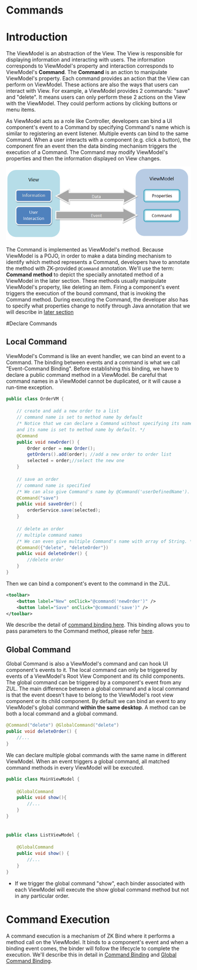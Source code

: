 # Commands

# Introduction
The ViewModel is an abstraction of the View. The View is responsible for displaying information and interacting with users. The information corresponds to ViewModel's property and interaction corresponds to ViewModel's **Command**. The **Command** is an action to manipulate ViewModel's property. Each command provides an action that the View can perform on ViewModel. These actions are also the ways that users can interact with View. For example, a ViewModel provides 2 commands: "save" and "delete". It means users can only perform these 2 actions on the View with the ViewModel. They could perform actions by clicking buttons or menu items.

As ViewModel acts as a role like Controller, developers can bind a UI component's event to a Command by specifying Command's name which is similar to registering an event listener. Multiple events can bind to the same Command. When a user interacts with a component (e.g. click a button), the component fire an event then the data binding mechanism triggers the execution of a Command. The Command may modify ViewModel's properties and then the information displayed on View changes.

![MVVM ViewModel Command](/mvvm_ref/images/Mvvm-viewmodel-command.png)

The Command is implemented as ViewModel's method. Because ViewModel is a POJO, in order to make a data binding mechanism to identify which method represents a Command, developers have to annotate the method with ZK-provided `@Command` annotation. We'll use the term: **Command method** to depict the specially annotated method of a ViewModel in the later section. These methods usually manipulate ViewModel's property, like deleting an item. Firing a component's event triggers the execution of the bound command, that is invoking the Command method. During executing the Command, the developer also has to specify what properties change to notify through Java annotation that we will describe in [later section](../syntax/notifychange.html)

#Declare Commands

## Local Command
ViewModel's Command is like an event handler, we can bind an event to a Command. The binding between events and a command is what we call "Event-Command Binding". Before establishing this binding, we have to declare a public command method in a ViewModel. Be careful that command names in a ViewModel cannot be duplicated, or it will cause a run-time exception.
```java
public class OrderVM {

    // create and add a new order to a list
    // command name is set to method name by default
    /* Notice that we can declare a Command without specifying its name,
    and its name is set to method name by default. */
    @Command
    public void newOrder() {
        Order order = new Order();
        getOrders().add(order); //add a new order to order list
        selected = order;//select the new one
    }

    // save an order
    // command name is specified
    /* We can also give Command's name by @Command('userDefinedName'). */
    @Command("save")
    public void saveOrder() {
        orderService.save(selected);
    }

    // delete an order
    // multiple command names
    /* We can even give multiple Command's name with array of String. */
    @Command({"delete", "deleteOrder"})
    public void deleteOrder() {
        //delete order
    }
}
```
Then we can bind a component's event to the command in the ZUL.
```xml
<toolbar>
    <button label="New" onClick="@command('newOrder')" />
    <button label="Save" onClick="@command('save')" />
</toolbar>
```
We describe the detail of [command binding here](../data_binding/command_binding.html). This binding allows you to pass parameters to the Command method, please refer [here](../advanced/parameters.html).

## Global Command
Global Command is also a ViewModel's command and can hook UI component's events to it. The local command can only be triggered by events of a ViewModel's Root View Component and its child components. The global command can be triggered by a component's event from any ZUL. The main difference between a global command and a local command is that the event doesn't have to belong to the ViewModel's root view component or its child component. By default we can bind an event to any ViewModel's global command **within the same desktop**. A method can be both a local command and a global command.
```java
@Command("delete") @GlobalCommand("delete")
public void deleteOrder() {
    //...
}
```
We can declare multiple global commands with the same name in different ViewModel. When an event triggers a global command, all matched command methods in every ViewModel will be executed.
```java
public class MainViewModel {

    @GlobalCommand
    public void show(){
        //...
    }
}


public class ListViewModel {

    @GlobalCommand
    public void show() {
        //...
    }
}
```
* If we trigger the global command "show", each binder associated with each ViewModel will execute the show global command method but not in any particular order.

# Command Execution
A command execution is a mechanism of ZK Bind where it performs a method call on the ViewModel. It binds to a component's event and when a binding event comes, the binder will follow the lifecycle to complete the execution. We'll describe this in detail in [Command Binding](../data_binding/command_binding.html) and [Global Command Binding](../data_binding/global_command_binding.html).
